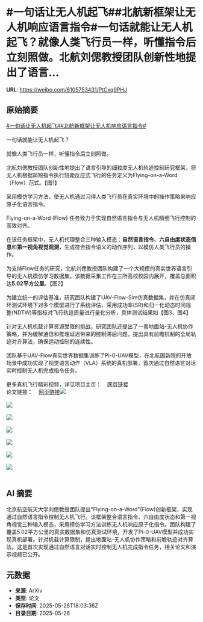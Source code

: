 # #一句话让无人机起飞##北航新框架让无人机响应语言指令#一句话就能让无人机起飞？就像人类飞行员一样，听懂指令后立刻照做。北航刘偲教授团队创新性地提出了语言...

**URL**: https://weibo.com/6105753431/PtCxq9PHJ

## 原始摘要

<a href="https://m.weibo.cn/search?containerid=231522type%3D1%26t%3D10%26q%3D%23%E4%B8%80%E5%8F%A5%E8%AF%9D%E8%AE%A9%E6%97%A0%E4%BA%BA%E6%9C%BA%E8%B5%B7%E9%A3%9E%23&amp;extparam=%23%E4%B8%80%E5%8F%A5%E8%AF%9D%E8%AE%A9%E6%97%A0%E4%BA%BA%E6%9C%BA%E8%B5%B7%E9%A3%9E%23" data-hide=""><span class="surl-text">#一句话让无人机起飞#</span></a><a href="https://m.weibo.cn/search?containerid=231522type%3D1%26t%3D10%26q%3D%23%E5%8C%97%E8%88%AA%E6%96%B0%E6%A1%86%E6%9E%B6%E8%AE%A9%E6%97%A0%E4%BA%BA%E6%9C%BA%E5%93%8D%E5%BA%94%E8%AF%AD%E8%A8%80%E6%8C%87%E4%BB%A4%23&amp;extparam=%23%E5%8C%97%E8%88%AA%E6%96%B0%E6%A1%86%E6%9E%B6%E8%AE%A9%E6%97%A0%E4%BA%BA%E6%9C%BA%E5%93%8D%E5%BA%94%E8%AF%AD%E8%A8%80%E6%8C%87%E4%BB%A4%23" data-hide=""><span class="surl-text">#北航新框架让无人机响应语言指令#</span></a><br><br>一句话就能让无人机起飞？<br><br>就像人类飞行员一样，听懂指令后立刻照做。<br><br>北航刘偲教授团队创新性地提出了语言引导的细粒度无人机轨迹控制研究框架，将无人机根据简短指令执行短距反应式飞行的任务定义为Flying-on-a-Word（Flow）范式。【图1】<br><br>采用模仿学习方法，使无人机通过习得人类飞行员在真实环境中的操作策略来响应原子化语言指令。<br><br>Flying-on-a-Word (Flow) 任务致力于实现自然语言指令与无人机精细飞行控制的高效对齐。<br><br>在该任务框架中，无人机代理整合三种输入模态：**自然语言指令**、**六自由度状态信息**和**第一视角视觉观测**，生成符合指令语义的动作序列，以模仿人类飞行员的操作。<br><br>为支持Flow任务的研究，北航刘偲教授团队构建了一个大规模的真实世界语言引导的无人机模仿学习数据集。该数据采集工作在三所高校校园内展开，覆盖总面积达**5.02平方公里**。【图2】<br><br>为建立统一的评估基准，研究团队构建了UAV-Flow-Sim仿真数据集，并在仿真闭环测试环境下对多个模型进行了系统评估，采用成功率(SR)和归一化动态时间规整(NDTW)等指标对飞行轨迹质量进行量化分析，具体测试结果如【图3、图4】<br><br>针对无人机机载计算资源受限的挑战，研究团队还提出了一套地面站-无人机协作策略，并为缓解通信和推理延迟带来的控制滞后问题，提出具有前瞻机制的全局轨迹对齐算法，确保运动控制的连续性。<br><br>团队基于UAV-Flow真实世界数据集训练了Pi-0-UAV模型，在北航国新院的开放场景中成功实现了视觉语言动作（VLA）系统的真机部署，首次通过自然语言对话实时控制无人机完成指令任务。<br><br>更多真机飞行精彩视频，详见项目主页：<a href="https://weibo.cn/sinaurl?u=https%3A%2F%2Fprince687028.github.io%2FUAV-Flow%2F" data-hide=""><span class="url-icon"><img style="width: 1rem;height: 1rem" src="https://h5.sinaimg.cn/upload/2015/09/25/3/timeline_card_small_web_default.png" referrerpolicy="no-referrer"></span><span class="surl-text">网页链接</span></a><br>论文链接：<a href="https://weibo.cn/sinaurl?u=https%3A%2F%2Farxiv.org%2Fabs%2F2505.15725" data-hide=""><span class="url-icon"><img style="width: 1rem;height: 1rem" src="https://h5.sinaimg.cn/upload/2015/09/25/3/timeline_card_small_web_default.png" referrerpolicy="no-referrer"></span><span class="surl-text">网页链接</span></a><img style="" src="https://tvax1.sinaimg.cn/large/006Fd7o3gy1i1szvip3zbj30j607aqch.jpg" referrerpolicy="no-referrer"><br><br><img style="" src="https://tvax3.sinaimg.cn/large/006Fd7o3gy1i1szvk3cesj30j608n7cn.jpg" referrerpolicy="no-referrer"><br><br><img style="" src="https://tvax4.sinaimg.cn/large/006Fd7o3gy1i1szvlqkdzj30j609cqb5.jpg" referrerpolicy="no-referrer"><br><br><img style="" src="https://tvax2.sinaimg.cn/large/006Fd7o3gy1i1szvnen5yj30gk07y441.jpg" referrerpolicy="no-referrer"><br><br><img style="" src="https://tvax2.sinaimg.cn/large/006Fd7o3gy1i1szwpf9k8g30b4069b2h.gif" referrerpolicy="no-referrer"><br><br><img style="" src="https://tvax1.sinaimg.cn/large/006Fd7o3gy1i1szwmz2fmg30b4069u13.gif" referrerpolicy="no-referrer"><br><br><img style="" src="https://tvax3.sinaimg.cn/large/006Fd7o3gy1i1szwnebowg30b40697wo.gif" referrerpolicy="no-referrer"><br><br>

## AI 摘要

北京航空航天大学刘偲教授团队提出"Flying-on-a-Word"(Flow)创新框架，实现通过自然语言指令控制无人机飞行。该框架整合语言指令、六自由度状态和第一视角视觉三种输入模态，采用模仿学习方法训练无人机响应原子化指令。团队构建了覆盖5.02平方公里的真实数据集和仿真测试环境，开发了Pi-0-UAV模型并成功实现真机部署。针对机载计算限制，提出地面站-无人机协作策略和前瞻轨迹对齐算法。这是首次实现通过自然语言对话实时控制无人机完成指令任务，相关论文和演示视频已公开。

## 元数据

- **来源**: ArXiv
- **类型**: 论文
- **保存时间**: 2025-05-26T18:03:36Z
- **目录日期**: 2025-05-26
